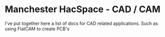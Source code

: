 # Manchester HacSpace - CAD / CAM

I've put together here a list of docs for CAD related applications.
Such as using FlatCAM to create PCB's
